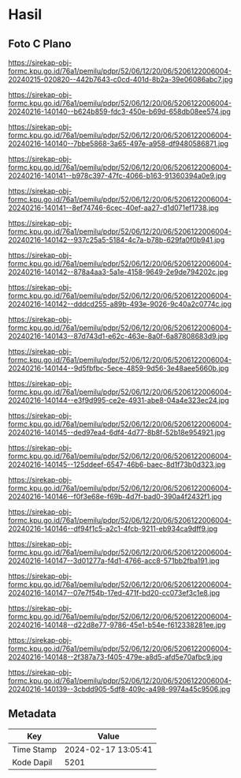 # Hasil

## Foto C Plano

https://sirekap-obj-formc.kpu.go.id/76a1/pemilu/pdpr/52/06/12/20/06/5206122006004-20240215-020820--442b7643-c0cd-401d-8b2a-39e06086abc7.jpg

https://sirekap-obj-formc.kpu.go.id/76a1/pemilu/pdpr/52/06/12/20/06/5206122006004-20240216-140140--b624b859-fdc3-450e-b69d-658db08ee574.jpg

https://sirekap-obj-formc.kpu.go.id/76a1/pemilu/pdpr/52/06/12/20/06/5206122006004-20240216-140140--7bbe5868-3a65-497e-a958-df9480586871.jpg

https://sirekap-obj-formc.kpu.go.id/76a1/pemilu/pdpr/52/06/12/20/06/5206122006004-20240216-140141--b978c397-47fc-4066-b163-91360394a0e9.jpg

https://sirekap-obj-formc.kpu.go.id/76a1/pemilu/pdpr/52/06/12/20/06/5206122006004-20240216-140141--8ef74746-6cec-40ef-aa27-d1d071ef1738.jpg

https://sirekap-obj-formc.kpu.go.id/76a1/pemilu/pdpr/52/06/12/20/06/5206122006004-20240216-140142--937c25a5-5184-4c7a-b78b-629fa0f0b941.jpg

https://sirekap-obj-formc.kpu.go.id/76a1/pemilu/pdpr/52/06/12/20/06/5206122006004-20240216-140142--878a4aa3-5a1e-4158-9649-2e9de794202c.jpg

https://sirekap-obj-formc.kpu.go.id/76a1/pemilu/pdpr/52/06/12/20/06/5206122006004-20240216-140142--dddcd255-a89b-493e-9026-9c40a2c0774c.jpg

https://sirekap-obj-formc.kpu.go.id/76a1/pemilu/pdpr/52/06/12/20/06/5206122006004-20240216-140143--87d743d1-e62c-463e-8a0f-6a87808683d9.jpg

https://sirekap-obj-formc.kpu.go.id/76a1/pemilu/pdpr/52/06/12/20/06/5206122006004-20240216-140144--9d5fbfbc-5ece-4859-9d56-3e48aee5660b.jpg

https://sirekap-obj-formc.kpu.go.id/76a1/pemilu/pdpr/52/06/12/20/06/5206122006004-20240216-140144--e3f9d995-ce2e-4931-abe8-04a4e323ec24.jpg

https://sirekap-obj-formc.kpu.go.id/76a1/pemilu/pdpr/52/06/12/20/06/5206122006004-20240216-140145--ded97ea4-6df4-4d77-8b8f-52b18e954921.jpg

https://sirekap-obj-formc.kpu.go.id/76a1/pemilu/pdpr/52/06/12/20/06/5206122006004-20240216-140145--125ddeef-6547-46b6-baec-8d1f73b0d323.jpg

https://sirekap-obj-formc.kpu.go.id/76a1/pemilu/pdpr/52/06/12/20/06/5206122006004-20240216-140146--f0f3e68e-f69b-4d7f-bad0-390a4f2432f1.jpg

https://sirekap-obj-formc.kpu.go.id/76a1/pemilu/pdpr/52/06/12/20/06/5206122006004-20240216-140146--df94f1c5-a2c1-4fcb-9211-eb934ca9dff9.jpg

https://sirekap-obj-formc.kpu.go.id/76a1/pemilu/pdpr/52/06/12/20/06/5206122006004-20240216-140147--3d01277a-f4d1-4766-acc8-571bb2fba191.jpg

https://sirekap-obj-formc.kpu.go.id/76a1/pemilu/pdpr/52/06/12/20/06/5206122006004-20240216-140147--07e7f54b-17ed-471f-bd20-cc073ef3c1e8.jpg

https://sirekap-obj-formc.kpu.go.id/76a1/pemilu/pdpr/52/06/12/20/06/5206122006004-20240216-140148--d22d8e77-9786-45e1-b54e-f612338281ee.jpg

https://sirekap-obj-formc.kpu.go.id/76a1/pemilu/pdpr/52/06/12/20/06/5206122006004-20240216-140148--2f387a73-f405-479e-a8d5-afd5e70afbc9.jpg

https://sirekap-obj-formc.kpu.go.id/76a1/pemilu/pdpr/52/06/12/20/06/5206122006004-20240216-140139--3cbdd905-5df8-409c-a498-9974a45c9506.jpg


## Metadata

| Key        | Value               |
| ---------- | ------------------- |
| Time Stamp | 2024-02-17 13:05:41 |
| Kode Dapil | 5201                |



